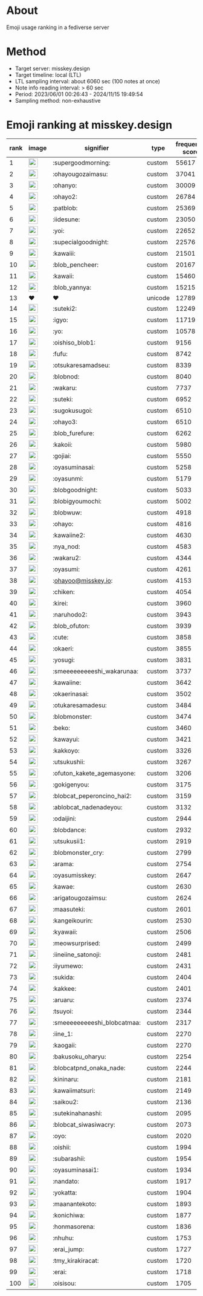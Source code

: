 # About
Emoji usage ranking in a fediverse server

# Method
- Target server: misskey.design
- Target timeline: local (LTL)
- LTL sampling interval: about 6060 sec (100 notes at once)
- Note info reading interval: > 60 sec
- Period: 2023/06/01 00:26:43 - 2024/11/15 19:49:54 
- Sampling method: non-exhaustive

# Emoji ranking at misskey.design

|rank|image|signifier|type|frequency score|
|----|----|----|----|----|
|1|<img height="24" src="https://misskey.design/emoji/supergoodmorning.webp">|:supergoodmorning:|custom|55617|
|2|<img height="24" src="https://misskey.design/emoji/ohayougozaimasu.webp">|:ohayougozaimasu:|custom|37041|
|3|<img height="24" src="https://misskey.design/emoji/ohanyo.webp">|:ohanyo:|custom|30009|
|4|<img height="24" src="https://misskey.design/emoji/ohayo2.webp">|:ohayo2:|custom|26784|
|5|<img height="24" src="https://misskey.design/emoji/patblob.webp">|:patblob:|custom|25369|
|6|<img height="24" src="https://misskey.design/emoji/iidesune.webp">|:iidesune:|custom|23050|
|7|<img height="24" src="https://misskey.design/emoji/yoi.webp">|:yoi:|custom|22652|
|8|<img height="24" src="https://misskey.design/emoji/supecialgoodnight.webp">|:supecialgoodnight:|custom|22576|
|9|<img height="24" src="https://misskey.design/emoji/kawaiii.webp">|:kawaiii:|custom|21501|
|10|<img height="24" src="https://misskey.design/emoji/blob_pencheer.webp">|:blob_pencheer:|custom|20167|
|11|<img height="24" src="https://misskey.design/emoji/kawaii.webp">|:kawaii:|custom|15460|
|12|<img height="24" src="https://misskey.design/emoji/blob_yannya.webp">|:blob_yannya:|custom|15215|
|13|❤|❤|unicode|12789|
|14|<img height="24" src="https://misskey.design/emoji/suteki2.webp">|:suteki2:|custom|12249|
|15|<img height="24" src="https://misskey.design/emoji/igyo.webp">|:igyo:|custom|11719|
|16|<img height="24" src="https://misskey.design/emoji/yo.webp">|:yo:|custom|10578|
|17|<img height="24" src="https://misskey.design/emoji/oishiso_blob1.webp">|:oishiso_blob1:|custom|9156|
|18|<img height="24" src="https://misskey.design/emoji/fufu.webp">|:fufu:|custom|8742|
|19|<img height="24" src="https://misskey.design/emoji/otsukaresamadseu.webp">|:otsukaresamadseu:|custom|8339|
|20|<img height="24" src="https://misskey.design/emoji/blobnod.webp">|:blobnod:|custom|8040|
|21|<img height="24" src="https://misskey.design/emoji/wakaru.webp">|:wakaru:|custom|7737|
|22|<img height="24" src="https://misskey.design/emoji/suteki.webp">|:suteki:|custom|6952|
|23|<img height="24" src="https://misskey.design/emoji/sugokusugoi.webp">|:sugokusugoi:|custom|6510|
|24|<img height="24" src="https://misskey.design/emoji/ohayo3.webp">|:ohayo3:|custom|6510|
|25|<img height="24" src="https://misskey.design/emoji/blob_furefure.webp">|:blob_furefure:|custom|6262|
|26|<img height="24" src="https://misskey.design/emoji/kakoii.webp">|:kakoii:|custom|5980|
|27|<img height="24" src="https://misskey.design/emoji/gojiai.webp">|:gojiai:|custom|5550|
|28|<img height="24" src="https://misskey.design/emoji/oyasuminasai.webp">|:oyasuminasai:|custom|5258|
|29|<img height="24" src="https://misskey.design/emoji/oyasunmi.webp">|:oyasunmi:|custom|5179|
|30|<img height="24" src="https://misskey.design/emoji/blobgoodnight.webp">|:blobgoodnight:|custom|5033|
|31|<img height="24" src="https://misskey.design/emoji/blobigyoumochi.webp">|:blobigyoumochi:|custom|5002|
|32|<img height="24" src="https://misskey.design/emoji/blobwuw.webp">|:blobwuw:|custom|4918|
|33|<img height="24" src="https://misskey.design/emoji/ohayo.webp">|:ohayo:|custom|4816|
|34|<img height="24" src="https://misskey.design/emoji/kawaiine2.webp">|:kawaiine2:|custom|4630|
|35|<img height="24" src="https://misskey.design/emoji/nya_nod.webp">|:nya_nod:|custom|4583|
|36|<img height="24" src="https://misskey.design/emoji/wakaru2.webp">|:wakaru2:|custom|4344|
|37|<img height="24" src="https://misskey.design/emoji/oyasumi.webp">|:oyasumi:|custom|4261|
|38|<img height="24" src="https://misskey.design/emoji/ohayoo.webp">|:ohayoo@misskey.io:|custom|4153|
|39|<img height="24" src="https://misskey.design/emoji/chiken.webp">|:chiken:|custom|4054|
|40|<img height="24" src="https://misskey.design/emoji/kirei.webp">|:kirei:|custom|3960|
|41|<img height="24" src="https://misskey.design/emoji/naruhodo2.webp">|:naruhodo2:|custom|3943|
|42|<img height="24" src="https://misskey.design/emoji/blob_ofuton.webp">|:blob_ofuton:|custom|3939|
|43|<img height="24" src="https://misskey.design/emoji/cute.webp">|:cute:|custom|3858|
|44|<img height="24" src="https://misskey.design/emoji/okaeri.webp">|:okaeri:|custom|3855|
|45|<img height="24" src="https://misskey.design/emoji/yosugi.webp">|:yosugi:|custom|3831|
|46|<img height="24" src="https://misskey.design/emoji/smeeeeeeeeeshi_wakarunaa.webp">|:smeeeeeeeeeshi_wakarunaa:|custom|3737|
|47|<img height="24" src="https://misskey.design/emoji/kawaiine.webp">|:kawaiine:|custom|3642|
|48|<img height="24" src="https://misskey.design/emoji/okaerinasai.webp">|:okaerinasai:|custom|3502|
|49|<img height="24" src="https://misskey.design/emoji/otukaresamadesu.webp">|:otukaresamadesu:|custom|3484|
|50|<img height="24" src="https://misskey.design/emoji/blobmonster.webp">|:blobmonster:|custom|3474|
|51|<img height="24" src="https://misskey.design/emoji/beko.webp">|:beko:|custom|3460|
|52|<img height="24" src="https://misskey.design/emoji/kawayui.webp">|:kawayui:|custom|3421|
|53|<img height="24" src="https://misskey.design/emoji/kakkoyo.webp">|:kakkoyo:|custom|3326|
|54|<img height="24" src="https://misskey.design/emoji/utsukushii.webp">|:utsukushii:|custom|3267|
|55|<img height="24" src="https://misskey.design/emoji/ofuton_kakete_agemasyone.webp">|:ofuton_kakete_agemasyone:|custom|3206|
|56|<img height="24" src="https://misskey.design/emoji/gokigenyou.webp">|:gokigenyou:|custom|3175|
|57|<img height="24" src="https://misskey.design/emoji/blobcat_peperoncino_hai2.webp">|:blobcat_peperoncino_hai2:|custom|3159|
|58|<img height="24" src="https://misskey.design/emoji/ablobcat_nadenadeyou.webp">|:ablobcat_nadenadeyou:|custom|3132|
|59|<img height="24" src="https://misskey.design/emoji/odaijini.webp">|:odaijini:|custom|2944|
|60|<img height="24" src="https://misskey.design/emoji/blobdance.webp">|:blobdance:|custom|2932|
|61|<img height="24" src="https://misskey.design/emoji/utsukusii1.webp">|:utsukusii1:|custom|2919|
|62|<img height="24" src="https://misskey.design/emoji/blobmonster_cry.webp">|:blobmonster_cry:|custom|2799|
|63|<img height="24" src="https://misskey.design/emoji/arama.webp">|:arama:|custom|2754|
|64|<img height="24" src="https://misskey.design/emoji/oyasumisskey.webp">|:oyasumisskey:|custom|2647|
|65|<img height="24" src="https://misskey.design/emoji/kawae.webp">|:kawae:|custom|2630|
|66|<img height="24" src="https://misskey.design/emoji/arigatougozaimsu.webp">|:arigatougozaimsu:|custom|2624|
|67|<img height="24" src="https://misskey.design/emoji/maasuteki.webp">|:maasuteki:|custom|2601|
|68|<img height="24" src="https://misskey.design/emoji/kangeikourin.webp">|:kangeikourin:|custom|2530|
|69|<img height="24" src="https://misskey.design/emoji/kyawaii.webp">|:kyawaii:|custom|2506|
|70|<img height="24" src="https://misskey.design/emoji/meowsurprised.webp">|:meowsurprised:|custom|2499|
|71|<img height="24" src="https://misskey.design/emoji/iineiine_satonoji.webp">|:iineiine_satonoji:|custom|2481|
|72|<img height="24" src="https://misskey.design/emoji/iiyumewo.webp">|:iiyumewo:|custom|2431|
|73|<img height="24" src="https://misskey.design/emoji/sukida.webp">|:sukida:|custom|2404|
|74|<img height="24" src="https://misskey.design/emoji/kakkee.webp">|:kakkee:|custom|2401|
|75|<img height="24" src="https://misskey.design/emoji/aruaru.webp">|:aruaru:|custom|2374|
|76|<img height="24" src="https://misskey.design/emoji/tsuyoi.webp">|:tsuyoi:|custom|2344|
|77|<img height="24" src="https://misskey.design/emoji/smeeeeeeeeeshi_blobcatmaa.webp">|:smeeeeeeeeeshi_blobcatmaa:|custom|2317|
|78|<img height="24" src="https://misskey.design/emoji/iine_1.webp">|:iine_1:|custom|2270|
|79|<img height="24" src="https://misskey.design/emoji/kaogaii.webp">|:kaogaii:|custom|2270|
|80|<img height="24" src="https://misskey.design/emoji/bakusoku_oharyu.webp">|:bakusoku_oharyu:|custom|2254|
|81|<img height="24" src="https://misskey.design/emoji/blobcatpnd_onaka_nade.webp">|:blobcatpnd_onaka_nade:|custom|2244|
|82|<img height="24" src="https://misskey.design/emoji/kininaru.webp">|:kininaru:|custom|2181|
|83|<img height="24" src="https://misskey.design/emoji/kawaiimatsuri.webp">|:kawaiimatsuri:|custom|2149|
|84|<img height="24" src="https://misskey.design/emoji/saikou2.webp">|:saikou2:|custom|2136|
|85|<img height="24" src="https://misskey.design/emoji/sutekinahanashi.webp">|:sutekinahanashi:|custom|2095|
|86|<img height="24" src="https://misskey.design/emoji/blobcat_siwasiwacry.webp">|:blobcat_siwasiwacry:|custom|2073|
|87|<img height="24" src="https://misskey.design/emoji/oyo.webp">|:oyo:|custom|2020|
|88|<img height="24" src="https://misskey.design/emoji/oishii.webp">|:oishii:|custom|1994|
|89|<img height="24" src="https://misskey.design/emoji/subarashii.webp">|:subarashii:|custom|1954|
|90|<img height="24" src="https://misskey.design/emoji/oyasuminasai1.webp">|:oyasuminasai1:|custom|1934|
|91|<img height="24" src="https://misskey.design/emoji/nandato.webp">|:nandato:|custom|1917|
|92|<img height="24" src="https://misskey.design/emoji/yokatta.webp">|:yokatta:|custom|1904|
|93|<img height="24" src="https://misskey.design/emoji/maanantekoto.webp">|:maanantekoto:|custom|1893|
|94|<img height="24" src="https://misskey.design/emoji/konichiwa.webp">|:konichiwa:|custom|1877|
|95|<img height="24" src="https://misskey.design/emoji/honmasorena.webp">|:honmasorena:|custom|1836|
|96|<img height="24" src="https://misskey.design/emoji/nhuhu.webp">|:nhuhu:|custom|1753|
|97|<img height="24" src="https://misskey.design/emoji/erai_jump.webp">|:erai_jump:|custom|1727|
|98|<img height="24" src="https://misskey.design/emoji/tmy_kirakiracat.webp">|:tmy_kirakiracat:|custom|1720|
|99|<img height="24" src="https://misskey.design/emoji/erai.webp">|:erai:|custom|1718|
|100|<img height="24" src="https://misskey.design/emoji/oisisou.webp">|:oisisou:|custom|1705|
